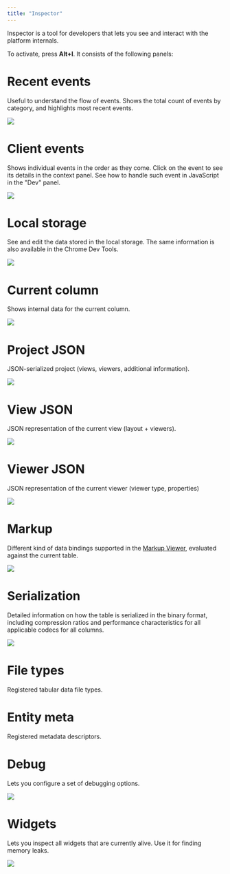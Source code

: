 ```yaml
---
title: "Inspector"
---
```


Inspector is a tool for developers that lets you see and interact with the platform internals. 

To activate, press **Alt+I**. It consists of the following panels:

# Recent events

Useful to understand the flow of events. Shows the total count of events by category, 
and highlights most recent events.

![](inspector-recent-events.gif)

# Client events

Shows individual events in the order as they come. Click on the event to see its 
details in the context panel. See how to handle such event in JavaScript in the
"Dev" panel.

![](inspector-client-events.png)

# Local storage

See and edit the data stored in the local storage. The same information is also available
in the Chrome Dev Tools.

![](inspector-local-storage.png)

# Current column

Shows internal data for the current column.

![](inspector-current-column.png)

# Project JSON

JSON-serialized project (views, viewers, additional information).

![](inspector-project-json.png)

# View JSON

JSON representation of the current view (layout + viewers).

![](inspector-view-json.png)

# Viewer JSON

JSON representation of the current viewer (viewer type, properties)

![](inspector-viewer-json.png)

# Markup

Different kind of data bindings supported in the [Markup Viewer](../../../visualize/viewers/markup.md),
evaluated against the current table.

![](inspector-markup.png)

# Serialization

Detailed information on how the table is serialized in the binary format, including compression
ratios and performance characteristics for all applicable codecs for all columns.

![](inspector-serialization.png)

# File types

Registered tabular data file types.

# Entity meta

Registered metadata descriptors.

# Debug

Lets you configure a set of debugging options.

![](inspector-debug.png)

# Widgets

Lets you inspect all widgets that are currently alive. Use it for finding memory leaks.

![](inspector-widgets.gif)
